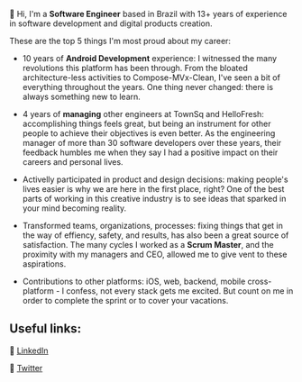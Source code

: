 
👋 Hi, I'm a **Software Engineer** based in Brazil with 13+ years of experience in software development and digital products creation. 

These are the top 5 things I'm most proud about my career:

- 10 years of **Android Development** experience: I witnessed the many revolutions this platform has been through. From the bloated architecture-less activities to Compose-MVx-Clean, I've seen a bit of everything throughout the years. One thing never changed: there is always something new to learn.

- 4 years of **managing** other engineers at TownSq and HelloFresh: accomplishing things feels great, but being an instrument for other people to achieve their objectives is even better. As the engineering manager of more than 30 software developers over these years, their feedback humbles me when they say I had a positive impact on their careers and personal lives.

- Activelly participated in product and design decisions: making people's lives easier is why we are here in the first place, right? One of the best parts of working in this creative industry is to see ideas that sparked in your mind becoming reality.

- Transformed teams, organizations, processes: fixing things that get in the way of effiency, safety, and results, has also been a great source of satisfaction. The many cycles I worked as a **Scrum Master**, and the proximity with my managers and CEO, allowed me to give vent to these aspirations.

- Contributions to other platforms: iOS, web, backend, mobile cross-platform - I confess, not every stack gets me excited. But count on me in order to complete the sprint or to cover your vacations.

Useful links:
-------------
💼 [LinkedIn](https://www.linkedin.com/in/goldhardt/)<p>
🐤 [Twitter](https://twitter.com/home)
